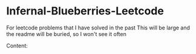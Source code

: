 # Infernal-Blueberries-Leetcode
For leetcode problems that I have solved in the past
This will be large and the readme will be buried, so I won't see it often

Content:

